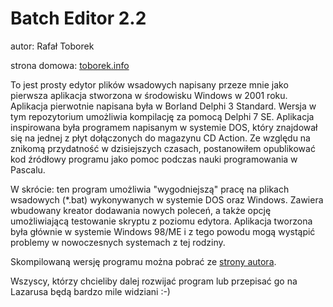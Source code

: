 ﻿Batch Editor 2.2
================

autor: Rafał Toborek

strona domowa: [toborek.info](http://toborek.info)

To jest prosty edytor plików wsadowych napisany przeze mnie jako pierwsza aplikacja stworzona w środowisku Windows w 2001 roku. Aplikacja pierwotnie napisana była w Borland Delphi 3 Standard. Wersja w tym repozytorium umożliwia kompilację za pomocą Delphi 7 SE. Aplikacja inspirowana była programem napisanym w systemie DOS, który znajdował się na jednej z płyt dołączonych do magazynu CD Action. Ze względu na znikomą przydatność w dzisiejszych czasach, postanowiłem opublikować kod źródłowy programu jako pomoc podczas nauki programowania w Pascalu.

W skrócie: ten program umożliwia "wygodniejszą" pracę na plikach wsadowych (*.bat) wykonywanych w systemie DOS oraz Windows. Zawiera wbudowany kreator dodawania nowych poleceń, a także opcję umożliwiającą testowanie skryptu z poziomu edytora. Aplikacja tworzona była głównie w systemie Windows 98/ME i z tego powodu mogą wystąpić problemy w nowoczesnych systemach z tej rodziny.

Skompilowaną wersję programu można pobrać ze [strony autora](http://api.toborek.info/pobierz/bedit22.zip).

Wszyscy, którzy chcieliby dalej rozwijać program lub przepisać go na Lazarusa będą bardzo mile widziani :-)
